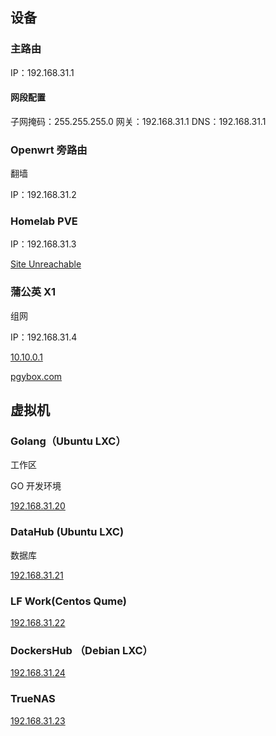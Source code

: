 ## 设备

### 主路由

IP：192.168.31.1

#### 网段配置

子网掩码：255.255.255.0
网关：192.168.31.1
DNS：192.168.31.1

### Openwrt 旁路由

翻墙

IP：192.168.31.2

### Homelab PVE

IP：192.168.31.3

[Site Unreachable](https://192.168.31.3:8006/#v1:0:18:4:::::::)

### 蒲公英 X1

组网

IP：192.168.31.4

[10.10.0.1](10.10.0.1)

[pgybox.com](pgybox.com)

## 虚拟机

### Golang（Ubuntu LXC）

工作区

GO 开发环境

[192.168.31.20](192.168.31.20)

### DataHub (Ubuntu LXC)

数据库

[192.168.31.21](192.168.31.21)

### LF Work(Centos Qume)

[192.168.31.22](192.168.31.22)

### DockersHub （Debian LXC）

[192.168.31.24](192.168.31.24)

### TrueNAS

[192.168.31.23](192.168.31.23)